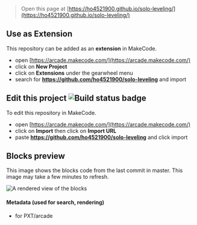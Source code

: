  


> Open this page at [https://ho4521900.github.io/solo-leveling/](https://ho4521900.github.io/solo-leveling/)

## Use as Extension

This repository can be added as an **extension** in MakeCode.

* open [https://arcade.makecode.com/](https://arcade.makecode.com/)
* click on **New Project**
* click on **Extensions** under the gearwheel menu
* search for **https://github.com/ho4521900/solo-leveling** and import

## Edit this project ![Build status badge](https://github.com/ho4521900/solo-leveling/workflows/MakeCode/badge.svg)

To edit this repository in MakeCode.

* open [https://arcade.makecode.com/](https://arcade.makecode.com/)
* click on **Import** then click on **Import URL**
* paste **https://github.com/ho4521900/solo-leveling** and click import

## Blocks preview

This image shows the blocks code from the last commit in master.
This image may take a few minutes to refresh.

![A rendered view of the blocks](https://github.com/ho4521900/solo-leveling/raw/master/.github/makecode/blocks.png)

#### Metadata (used for search, rendering)

* for PXT/arcade
<script src="https://makecode.com/gh-pages-embed.js"></script><script>makeCodeRender("{{ site.makecode.home_url }}", "{{ site.github.owner_name }}/{{ site.github.repository_name }}");</script>
